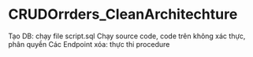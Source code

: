 # CRUDOrrders_CleanArchitechture
Tạo DB: chạy file script.sql
Chạy source code, code trên không xác thực, phân quyền
Các Endpoint xóa: thực thi procedure